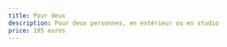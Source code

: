 ```yaml
---
title: Pour deux
description: Pour deux personnes, en extérieur ou en studio
price: 195 euros
---
```


